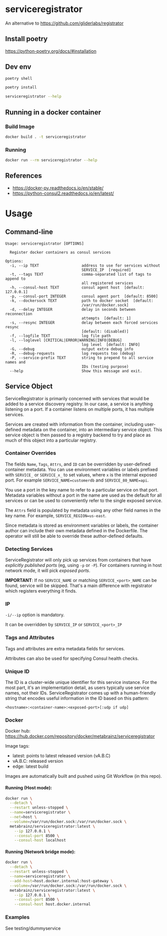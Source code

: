 # serviceregistrator

An alternative to https://github.com/gliderlabs/registrator


## Install poetry

https://python-poetry.org/docs/#installation

## Dev env

```bash
poetry shell
```

```bash
poetry install
```

```bash
serviceregistrator --help
```

## Running in a docker container

### Build Image

```bash
docker build . -t serviceregistrator
```

### Running

```bash
docker run --rm serviceregistrator --help
```


## References

- https://docker-py.readthedocs.io/en/stable/
- https://python-consul2.readthedocs.io/en/latest/


# Usage

## Command-line

```
Usage: serviceregistrator [OPTIONS]

  Register docker containers as consul services

Options:
  -i, --ip TEXT                   address to use for services without
                                  SERVICE_IP  [required]
  -t, --tags TEXT                 comma-separated list of tags to append to
                                  all registered services
  -h, --consul-host TEXT          consul agent host  [default: 127.0.0.1]
  -p, --consul-port INTEGER       consul agent port  [default: 8500]
  -k, --dockersock TEXT           path to docker socket  [default:
                                  /var/run/docker.sock]
  -d, --delay INTEGER             delay in seconds between reconnection
                                  attempts  [default: 1]
  -s, --resync INTEGER            delay between each forced services resync
                                  [default: (disabled)]
  -f, --logfile TEXT              log file path
  -l, --loglevel [CRITICAL|ERROR|WARNING|INFO|DEBUG]
                                  log level  [default: INFO]
  -G, --debug                     output extra debug info
  -R, --debug-requests            log requests too (debug)
  -P, --service-prefix TEXT       string to prepend to all service names and
                                  IDs (testing purpose)
  --help                          Show this message and exit.
```

## Service Object

ServiceRegistrator is primarily concerned with services that would be added to a
service discovery registry. In our case, a service is anything listening on a
port. If a container listens on multiple ports, it has multiple services.

Services are created with information from the container, including user-defined
metadata on the container, into an intermediary service object. This service
object is then passed to a registry backend to try and place as much of this
object into a particular registry.

### Container Overrides

The fields `Name`, `Tags`, `Attrs`, and `ID` can be overridden by user-defined
container metadata. You can use environment variables or labels prefixed with
`SERVICE_` or `SERVICE_x_` to set values, where `x` is the internal exposed port.
For example `SERVICE_NAME=customerdb` and `SERVICE_80_NAME=api`.

You use a port in the key name to refer to a particular service on that port.
Metadata variables without a port in the name are used as the default for all
services or can be used to conveniently refer to the single exposed service.

The `Attrs` field is populated by metadata using any other field names in the
key name. For example, `SERVICE_REGION=us-east`.

Since metadata is stored as environment variables or labels, the container
author can include their own metadata defined in the Dockerfile. The operator
will still be able to override these author-defined defaults.


### Detecting Services

ServiceRegistrator will only pick up services from containers that
have *explicitly published ports* (eg, using `-p` or `-P`).
For containers running in host network mode, it will pick *exposed ports*.

**IMPORTANT**:
If no `SERVICE_NAME` or matching `SERVICE_<port>_NAME` can be found, service
will be skipped.
That's a main difference with registrator which registers everything it finds.

### IP

`-i/--ip` option is mandatory.

It can be overridden by `SERVICE_IP` or `SERVICE_<port>_IP`

### Tags and Attributes

Tags and attributes are extra metadata fields for services.

Attributes can also be used for specifying Consul health checks.


### Unique ID

The ID is a cluster-wide unique identifier for this service instance. For the
most part, it's an implementation detail, as users typically use service names,
not their IDs. ServiceRegistrator comes up with a human-friendly string that
encodes useful information in the ID based on this pattern:

	<hostname>:<container-name>:<exposed-port>[:udp if udp]

### Docker


Docker hub: https://hub.docker.com/repository/docker/metabrainz/serviceregistrator

Image tags:

  - latest: points to latest released version (vA.B.C)
  - vA.B.C: released version
  - edge: latest build

Images are automatically built and pushed using Git Workflow (in this repo).


#### Running (Host mode):

```bash
docker run \
  --detach \
  --restart unless-stopped \
  --name=serviceregistrator \
  --net=host \
  --volume=/var/run/docker.sock:/var/run/docker.sock \
  metabrainz/serviceregistrator:latest \
	--ip 127.0.0.1 \
	--consul-port 8500 \
	--consul-host localhost
```

#### Running (Network bridge mode):

```bash
docker run \
  --detach \
  --restart unless-stopped \
  --name=serviceregistrator \
  --add-host=host.docker.internal:host-gateway \
  --volume=/var/run/docker.sock:/var/run/docker.sock \
  metabrainz/serviceregistrator:latest \
	--ip 127.0.0.1 \
	--consul-port 8500 \
	--consul-host host.docker.internal
```

### Examples

See testing/dummyservice
